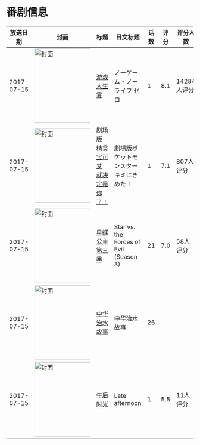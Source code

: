 # 番剧信息

|放送日期|封面|标题|日文标题|话数|评分|评分人数|
|---|---|---|---|---|---|---|
|2017-07-15|<img src="//lain.bgm.tv/pic/cover/c/2b/93/187276_3TRqx.jpg" alt="封面" style="width:150px;height:200px;object-fit:cover;">|[游戏人生 零](https://bangumi.tv/subject/187276)|ノーゲーム・ノーライフ ゼロ|1|8.1|14284人评分|
|2017-07-15|<img src="//lain.bgm.tv/pic/cover/c/45/b9/202242_LGQ9J.jpg" alt="封面" style="width:150px;height:200px;object-fit:cover;">|[剧场版 精灵宝可梦 就决定是你了！](https://bangumi.tv/subject/202242)|劇場版ポケットモンスター キミにきめた！|1|7.1|807人评分|
|2017-07-15|<img src="//lain.bgm.tv/pic/cover/c/bf/45/217069_tdXIX.jpg" alt="封面" style="width:150px;height:200px;object-fit:cover;">|[星蝶公主 第三季](https://bangumi.tv/subject/217069)|Star vs. the Forces of Evil (Season 3)|21|7.0|58人评分|
|2017-07-15|<img src="//lain.bgm.tv/pic/cover/c/e5/3e/229061_T22Uz.jpg" alt="封面" style="width:150px;height:200px;object-fit:cover;">|[中华治水故事](https://bangumi.tv/subject/229061)|中华治水故事|26|||
|2017-07-15|<img src="//lain.bgm.tv/pic/cover/c/c4/bd/276726_C7fns.jpg" alt="封面" style="width:150px;height:200px;object-fit:cover;">|[午后时光](https://bangumi.tv/subject/276726)|Late afternoon|1|5.5|11人评分|
